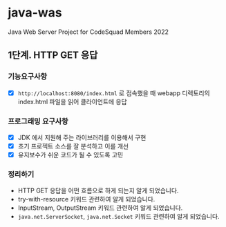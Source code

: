 # java-was
Java Web Server Project for CodeSquad Members 2022

## 1단계. HTTP GET 응답

### 기능요구사항
- [x] `http://localhost:8080/index.html` 로 접속했을 때 webapp 디렉토리의 index.html 파일을 읽어 클라이언트에 응답
### 프로그래밍 요구사항
- [x] JDK 에서 지원해 주는 라이브러리를 이용해서 구현
- [x] 초기 프로젝트 소스를 잘 분석하고 이를 개선
- [x] 유지보수가 쉬운 코드가 될 수 있도록 고민

### 정리하기
- HTTP GET 응답을 어떤 흐름으로 하게 되는지 알게 되었습니다.
- try-with-resource 키워드 관련하여 알게 되었습니다.
- InputStream, OutputStream 키워드 관련하여 알게 되었습니다.
- `java.net.ServerSocket`, `java.net.Socket` 키워드 관련하여 알게 되었습니다.
